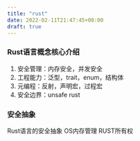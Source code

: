```yaml
---
title: "rust"
date: 2022-02-11T21:47:45+08:00
draft: true
---
```


### Rust语言概念核心介绍

1. 安全管理：内存安全，并发安全
2. 工程能力：泛型，trait，enum，结构体
3. 元编程：反射，声明宏，过程宏
4. 安全边界：unsafe rust

### 安全抽象

Rust语言的安全抽象
OS内存管理
RUST所有权